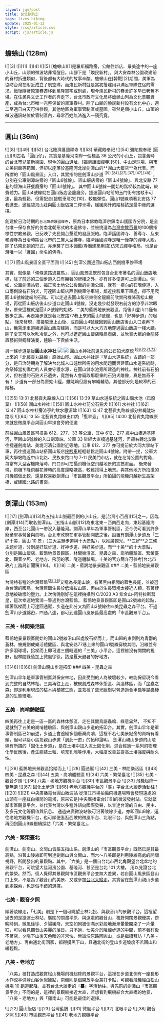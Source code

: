 ```yaml
---
layout: jqm/post
title: 台北趴趴走
tags: lives hiking
update: 2025-01-12
style: /css/article.css
script: /js/article.js
---
```

## 蟾蜍山 (128m)

<span class="gallery float-left">
    ![][3]
    ![][11]
</span>
<span class="gallery float-right">
    ![][4]
    ![][5]
</span>
[蟾蜍山][1]是羅斯福路旁，公館往新店、景美途中的一座小山丘，山頭的微波站非常醒目。山腳下是「煥民新村」，與大安森林公園改建前的眷村拆遷類似，背後都有大時代的故事辛酸。蟾蜍山在[韓戰][2]期間，美軍為協防台灣在附近成立了航空隊，而煥民新村就是當初搭建用以滿足軍隊住宿的需求。戰後隨著原軍眷遷移到萬隆軍宅或別處，現今煥民新村的眷舍許多早已老舊不堪。在住民與文史工作者的奔走下，台北市政府文化局將蟾蜍山列為文化景觀資產，成為台北市唯一完整保留的空軍眷村。除了山腳的煥民新村設有文化中心，週二至週日白天可供參觀，其他地區為軍事管制區或墓園。雖然是個小山丘，山頂的微波通訊站位於管制區內，尋常百姓無法進入一窺究竟。

---

## 圓山 (36m)

<span class="gallery float-left">
    ![][8]
</span>
<span class="gallery float-right">
    ![][49]
    ![][52]
    台北臨濟護國禪寺
    ![][53]
    華藏殿奉祀
    ![][54]
    彌陀殿奉祀
</span>
[圓山][6]古名「圓山仔」，其實是基隆河南岸一個標高 36 公尺的小山丘，包含舊時的台北市兒童新樂園、現今的圓山遺址、[臨濟護國禪寺][50]、中山足球場、與市立美術館等範圍，但卻以座落於基隆河北岸劍潭山的**圓山大飯店**為代表。而所謂的「圓山風景區」入口，其實指的是劍潭山步道
<sup>[[9],[24],[27],[37],[47],[48]]</sup>
，分別在公車劍潭站旁的「圓山6號線」、圓山飯店旁的「圓山4號線」、與北安路 77 巷的碧海山莊餐廳旁的「圓山1號線」。
其中圓山6號線一開始的階梯較為陡峭，較費體力。圓山4號線就在圓山飯店金龍廳旁，捷運圓山站前的玉門街有接駁車可達，最為輕鬆，但需配合[接駁車班次][10]，較無彈性。圓山1號線順著北安路 77 巷進去，途經碧海山莊與圓山飯店第二停車場，緩緩爬升的階梯該是最中庸的選擇。

創建於日治時期的`台北臨濟護國禪寺`，原為日本佛教臨濟宗鎮南山護國寺分院，是全台唯一保存良好的仿南北朝形式的木造佛寺，並被挑選為[台灣宗教百景][51]的100個指標性宗教景觀，已反映了先民開台墾荒的發展脈絡。臨濟護國禪寺、善導寺、及東和禪寺為日治時期台北市的三座大型佛寺，臨濟護國禪寺是唯一僅存的禪寺大殿，除了仿南北朝的形式，亦承襲了日本伽藍(寺廟建築用語)仿宋式禪寺格局，也是台灣唯一以「護國」命名的佛寺。

<span class="gallery">
    ![][7]
    圓山風景區全區平面圖
    ![][45]
    劍潭公園通圓山飯店西側機車停車場
</span>

其實，就像是「條條道路通羅馬」，圓山風景區既然包含台北市著名的圓山飯店地標，除了前述的三個步道入口有顯著的牌樓之外，亦有許多便道可上劍潭山。例如，公車劍潭站旁、福正宮土地公公後面的劍潭公園，就有一橫向的石階便道，入口兩側設有石狛犬，可達圓山飯店西側機車停車場，鄰近接駁車下車處，卻不用爬圓山6號線陡峭的石階。可以走過去圓山飯店東側金龍廳前欣賞飛機降落松山機場，再從圓山飯店後山步道口走圓山4號線。沒走幾步就發現右前方的涼亭非常眼熟，原來這裡就是圓山2號線的始點、二美的藍鵲地景景觀區，距後山登山口僅有數步之遙。再走幾步就是著北安路77巷上來的圓山1號線，也是「好神步道」的起點。
後來發現，搭接駁車上山後、或自圓山4號線回到圓山飯店後山入口處再下山，無需走車道繞過圓山飯店建築，而是可以大大方方地穿過圓山飯店一樓大廳。除了夏天可以吹吹冷氣之外，也可以逛逛圓山飯店精品商店、並欣賞大廳的金龍裝置藝術與鋼琴演奏，體驗一下貴族生活。

另一條步道是從**圓山水神社**
<span class="gallery float-right" style="clear: right">
    ![][57]
    ![][60]
    圓山水神社前遺失的公石狛犬原貌
</span>
<sup>
[[69],[70],[71],[72]]
</sup>
上來的「北藝貢丸路線」原始山徑。圓山水神社是「草山水道系統」古蹟的一部分，是日治時期為了解決台北城人口遽增所需的用水問題而興建草山水道系統時，為祭悼當初傷亡的人員並守護水源，在圓山儲水池旁所建造的神社。神社前有石狛犬，但右邊的石狛犬已遺失，竟然有人會竊取那麼重的石狛犬雕像，真是無奇不有！
步道有一部分為原始山徑，雖陡峭但設有攀繩輔助，其他部分則是較窄的石階梯。

<span class="gallery">
    ![][55]
    13:31 北藝貢丸路線入口
    ![][56]
    13:39 草山水道系統之圓山儲水池（已廢棄）
    ![][58]
    圓山水神社
    ![][59]
    圓山水神社前公石狛犬
    ![][61]
    水神社
    ![][62]
    13:47 圓山水神社旁涼亭的飲水思源碑
    ![][63]
    13:47 北藝貢丸路線部分拉繩陡坡路段
    ![][64]
    13:55 北藝貢丸路線出口為「攬翠臺」
    ![][65]
    14:00 北藝貢丸路線原來就是微風平台與圓山早操會旁的便道
</span>

前往圓山風景區可搭乘 612、277、33 等公車，其中 612、277 經中山橋過基隆河，至圓山6號線的入口劍潭站。公車 33 雖經大直橋過基隆河，但卻右轉北安路往捷運劍南站、美堤河濱公園附近等地。公車 612、277 亦可提前於大同大學站下車，再往捷運圓山站搭圓山飯店[接駁車][10]輕輕鬆鬆走圓山4號線。附帶一提，公車大同大學站臨近中山北路、民族東路口的 7-11 民美門市店，就在花博公園的對角，每當有大型客機降落時，門口即可拍攝飛機低空飛越地景的震撼畫面。
後來發現，飛機下降飛越花博時的高度還略嫌高，較難搭得上地景。與其他地方所拍攝的飛機照做比較，還是較喜歡劍潭山「市區觀景平台」所拍攝的飛機飛越新生高架橋、或建國北路的畫面。

---

## 劍潭山 (153m)

<span class="gallery float-left">
    ![][17]
</span>
[劍潭山][13]為五指山山脈最西側的小山丘，是[台灣小百岳][15]之一，因臨[劍潭][14]而取名劍潭山。[五指山山脈][12]為東北東－西南西走向，東起基隆海岸，西至台北圓山一帶沒入基隆河。劍潭山早年為軍事管制區，至今仍可看到許多廢棄軍事營舍與崗哨。台北市政府在軍事管制開放之後，設置有劍潭山步道及「三好十美，圓山 10 景」（三大主題步道與十大景點），以推廣觀光。**三好**之三條主題步道，分別是好玩步道、好神步道、與好美步道。而**十美**的十大景點，分別是圓山飯店、藍鵲地景景觀區、林間樂活區、昆蟲之森、崗哨體驗區、繁榮臺北、觀音夕照、老地方、飛羽的家、隧道體驗場。十美的官方簡介可參考[台北市政府工務局新聞稿][16]。

<span class="gallery float-left" style="clear:left">
    ![][18]
    二美 - 藍鵲地景景觀區
</span>
### 二美 - 藍鵲地景景觀區

台灣特有種的台灣藍鵲<sup>[[25],[26]]</sup>又稱為長尾山娘，有著黑白相間的藍色長尾，並被選為台灣的國鳥。台灣藍鵲生長於低海拔山區，但由於生長環境太接近人類，有著棲息地被破壞的壓力。上次傍晚剛好在這裡拍攝到 C/2023 A3 紫金山-阿特拉斯彗星，這次幸運地驚鴻一瞥遇到台灣藍鵲。
藍鵲地景景觀區即是圓山2號線的起點，順著階梯而上可達圓通巖，步道在此分叉為圓山3號線往四美昆蟲之森平台。不過劍潭山步道綿密，四通八達，都可到達圓山風景區最高處的「市區觀景平台」。

### 三美 - 林間樂活區

藍鵲地景景觀區開始的圓山2號線沿山凹處設石梯而上，而山凹的東側則為青鬱的蒼林，被規劃成樂活體健區、與北安路77巷上來的圓山1號線穿梭其間，沿線並有許多羽球場，拾梯而上即可達三個毗連的「三美」小平台。這裡雖沒有開闊的視野，但林間綠蔭加上微風徐徐，該是夏天避暑的好地方。

<span class="gallery float-right">
    ![][46]
    ![][66]
    劍潭山親山步道拓印
</span>
### 四美 - 昆蟲之森

劍潭山早年是軍事管制區與保安林地，因此受到的人為破壞較少，較能保留現今看到完整的自然林相。三美再往上走，被規劃成森林休憩區、與造林區，而「昆蟲之森」即是利用現成的枯木與植被生態，並栽種了些光臘樹以營造適合甲蟲等昆蟲棲息的生態環境。

### 五美 - 崗哨體驗區

四美再往上走是一區一區的森林休憩區，走在其間鳥語蟲鳴、綠意盎然，
不知不覺就到了五美的崗哨體驗區、與劍潭山親山步道的拓印台。其實，劍潭山早年是軍事管制區已如前述，步道上會途經多個廢棄崗哨，這裡不若七美景點旁的崗哨有看頭，但可以給小朋友親山步道「到此一遊」的拓印證明。
劍潭山親山步道的山陵線有所謂的「固化土步道」，是在土壤中加入泥土固化劑，混合經過一系列的物理化學反應後，產生膠結土粒、填充孔隙等作用，大幅度改善並提高土壤強度與耐久性。

<span class="gallery">
    ![][29]
    藍鵲地景景觀區拾階而上
    ![][28]
    圓通巖
    ![][42]
    三美 - 林間樂活區
    ![][43]
    四美 - 昆蟲之森
    ![][44]
    五美 - 崗哨體驗區
    ![][34]
    六美 - 繁榮臺北
    ![][35]
    七美 - 觀音夕照
    ![][36]
    八美 - 老地方觀機平台
    ![][30]
    市區觀景平台
    ![][33]
    飛機起降一覽無遺
    ![][67]
    固化土步道
    ![][68]
    老地方觀機平台的「臺」字台北大縱走活動柱
</span>

<span class="gallery float-right" style="clear:right">
    ![][20]
    ![][21]
    中央廣播電台圓山微波站
</span>
從濱江市場拍攝飛機進場時會發現遠處的山頭有一座紅白相間的電塔，原來它是[中央廣播電台][19]的微波發射站。它就緊鄰市區觀景平台，並代表台灣以多種外語向國際發聲，以宣達台灣的自由、民主、及多元文化等價值與訊息。
通過央廣微波站後可沿著陵線步道，亦即圓山B線，逕往老地方觀機平台，也可順便逛逛西坡的微風平台、北眼平台、與劍潭山三角點，再回到圓山B線繼續探訪「六美 - 繁榮臺北」。

### 六美 - 繁榮臺北

劍潭山、劍南山、文間山皆屬五指山系。劍潭山的「市區觀景平台」既然已是其最高點，沿著山陵線即可到達劍南山與文間山，而六～八美即是利用陵線高處的開闊視野，所開發出的景觀點。其中，「六美」是一個自台北市西北角觀望台北盆地的景觀平台，可眺望大佳河濱公園、基隆河、甚至是台北 101 大樓， 用以見證台北的繁榮。然而，個人覺得其景觀與市區觀景平台並無大差異，若自圓山風景區登山口上來，不是為了觀音山的美景、又或參加[台北大縱走][39]，其實留在劍潭山親山步道到處探索，也是個不錯的選擇。

### 七美 - 觀音夕照

順著陵線走，「七美」則是下一個可眺望士林北投、與觀音山的景觀平台。這裡望過去的是捷運士林站、廣闊的關渡平原、與遠處的觀音山，視野開闊景觀優美，傍晚時刻，微風徐徐、夕陽緩降，天空如同被倒滿水彩般地漸漸暈暈開染了一片暈紅，可以看見觀音山美麗的落日。只不過，七美介於陵線步道的中間，前不著村後不著店，夕陽下山後天色暗的非常快，無論沿原路回圓山，或是繼續拜訪「八美 - 老地方」、再由通北街回家，都得摸黑下山，且通北街的登山步道坡度不若圓山和緩輕鬆。

### 八美 - 老地方

「八美」被打造成觀賞松山機場飛機起降的景觀平台，這裡在步道北側有一座長形木作涼亭供登山客休憩據點，南側則是個開放平台兼打卡點，可觀看飛機經由松山機場 10 跑道起降，並有台北大縱走的「**臺**」字活動柱。與先前的劍潭山「市區觀景平台」不同的是，這裡的景觀較接近大直，若想看到飛機結合大直橋的地景，「八美 - 老地方」與「雞南山」可能是最佳的選擇。

<span class="gallery" style="clear: both">
    ![][22]
    圓山飯店
    ![][23]
    台灣藍鵲
    ![][31]
    微風平台
    ![][32]
    北眼平台
    ![][38]
    觀音夕照
    ![][40]
    市區觀景平台
    ![][41]
    老地方觀機平台
</span>

[1]: https://zh.wikipedia.org/zh-tw/蟾蜍山 "維基百科 - 蟾蜍山"
[2]: https://zh.wikipedia.org/zh-tw/朝鲜战争 "維基百科 - 韓戰"
[3]: https://lh3.googleusercontent.com/pw/AP1GczN-7dmSgVhzIiaWxzs3j-yX8J4GwZihJ4-jBvzDLsbEsPHwvhugoWNL9y2d6cNR5MXdRmUrG9gmQh9Ah4Q5AjN5OdcTyICSbnoHzp-XyWXVkhwbf37hHNuqniZmrcb9Q5T9NCwNyCrjbOxU94Ny1YZA=w1389-h893-s-no-gm "蟾蜍山微波站"
[4]: https://media.githubusercontent.com/media/ttzeng/ttzeng.github.io/master/doc/assets/{{page.date|date:"%Y%m%d"}}/煥民新村介紹.jpg
[5]: https://media.githubusercontent.com/media/ttzeng/ttzeng.github.io/master/doc/assets/{{page.date|date:"%Y%m%d"}}/煥民新村開放參觀時間.jpg
[11]: https://lh3.googleusercontent.com/pw/AP1GczN3-UFhfKsmuEspMNlhq_Ag5kLIWre120yA1zBjxcE4m1Y6WrJ2xTLWxWUi8rm7YTMBX-JxHXFHDloo1C2LnkIuYEO97Y6MghCa0zQQDyA_ks_sYVz54mKQNLanWoAufzoJOu5BoawP_aP_DFILu9Kc=w1389-h893-s-no-gm "煥民新村"

[6]: https://zh.wikipedia.org/zh-tw/%E5%9C%93%E5%B1%B1 "維基百科 - 圓山"
[7]: https://media.githubusercontent.com/media/ttzeng/ttzeng.github.io/master/doc/assets/{{page.date|date:"%Y%m%d"}}/圓山風景區全區平面圖.jpg
[8]: https://media.githubusercontent.com/media/ttzeng/ttzeng.github.io/master/doc/assets/{{page.date|date:"%Y%m%d"}}/圓山風景區路線圖.jpg
[9]: https://www.walkerland.com.tw/article/view/279034 "小百岳劍潭山親山步道"
[10]: https://www.taog.org.tw/upload/year_list/12_接駁車時刻表及乘車位置.pdf "圓山飯店接駁車時刻表"

[12]: https://zh.wikipedia.org/wiki/五指山山脈 "維基百科 - 五指山山脈"
[13]: https://zh.wikipedia.org/wiki/劍潭山 "維基百科 - 劍潭山"
[14]: https://zh.wikipedia.org/wiki/劍潭 "維基百科 - 劍潭"
[15]: https://zh.wikipedia.org/wiki/台灣小百岳列表 "維基百科 - 台灣小百岳"
[16]: https://www.geo.gov.taipei/News_Content.aspx?n=23285747C0511EC4&sms=72544237BBE4C5F6&s=50A039F56797A343 "「三好十美，圓山10景」享受繁華寧靜之美，探索臺北發展史"
[17]: https://media.githubusercontent.com/media/ttzeng/ttzeng.github.io/master/doc/assets/{{page.date|date:"%Y%m%d"}}/劍潭山三角點.jpg
[18]: https://media.githubusercontent.com/media/ttzeng/ttzeng.github.io/master/doc/assets/{{page.date|date:"%Y%m%d"}}/圓山十美-藍鵲地景景觀區.jpg
[19]: https://zh.wikipedia.org/zh-tw/中央廣播電臺 "維基百科 - 中央廣播電臺"
[20]: https://media.githubusercontent.com/media/ttzeng/ttzeng.github.io/master/doc/assets/{{page.date|date:"%Y%m%d"}}/中央廣播電台介紹板.jpg
[21]: https://lh3.googleusercontent.com/pw/AP1GczNa1lqyfnxGcYmW3UntmKfGG7nn7_PV1lD-BR6FL06FVAu6RiC2j_Iv63_nRvQdanf-cxn5WRUdUOKs7DG6ilTMuVrQVFufAX1j9XjW--mjGaC2ita1wDvunf-A3KazjzD3Y_b7yiY-tfdxw6c_KWrN=w630-h893-s-no-gm "中央廣播電台圓山微波站"
[22]: https://lh3.googleusercontent.com/pw/AP1GczNzvJ-8ah2DBn7mYFFrYIR7zy5gnPQV6V6zjii2Qj5qCiT2HH3Zded0m2s-YDrQ14ft-lfb-DS57Xz_JVDBfh2QiHLPLrLomvc0TdMb-PV6YxWAuM2_JnI9O0dzNqI9w9T6Rl4DJDQaXoVrvNxq9DwX=w1581-h890-s-no-gm "圓山飯店"
[23]: https://lh3.googleusercontent.com/pw/AP1GczN7D-JheXEWv44vuAldX1mmp6pUzrKQz7dIX-JdVdydoawThmg7cqRG_YEY38r2dlhVmQZZFMv2-YpnCj53QVCFAFzFQ00K6Bnb6XloS6Yo84AWbZXLxf-aII_oYubTwmUZeEiM2qddCdzS0uo_BMOz=w1586-h893-s-no-gm "藍鵲"
[24]: https://hiking.biji.co/index.php?q=news&act=info&id=23428 "圓山十美-太原五百完人塚-圓山水神社健行筆記"
[25]: https://zh.wikipedia.org/zh-tw/台灣藍鵲 "維基百科 - 台灣藍鵲"
[26]: https://teia.tw/archives/natural_valley_star/ab2015-09-04 "認識台灣藍鵲"
[27]: https://www.travel.taipei/zh-tw/news/details/28058 "登高望遠好去處 一起向劍潭山步道出發吧！"
[28]: https://media.githubusercontent.com/media/ttzeng/ttzeng.github.io/master/doc/assets/{{page.date|date:"%Y%m%d"}}/圓山-圓通巖.jpg
[29]: https://media.githubusercontent.com/media/ttzeng/ttzeng.github.io/master/doc/assets/{{page.date|date:"%Y%m%d"}}/劍潭山-藍鵲地景景觀區拾階而上.jpg
[30]: https://media.githubusercontent.com/media/ttzeng/ttzeng.github.io/master/doc/assets/{{page.date|date:"%Y%m%d"}}/劍潭山-市區觀景平台.jpg
[31]: https://lh3.googleusercontent.com/pw/AP1GczMZ0hDhq3qiotjBkr3m7rKhWsB6BlQR2g3oHaJrwdNZMSBVWtbLDizEHLGV1ANzkLy9yRO81-K5aHejchWZAg_QbJa4GnGzK3PvJAjAQrl70eS1731YGQ2CcfOhojGv3JNPoyWo4T1ljY1IackC6SVK=w1586-h893-s-no-gm "微風平台"
[32]: https://lh3.googleusercontent.com/pw/AP1GczPBHU0QcGk0F1ESMUBx7VzjIOZ2jkBiLNRWcX8qeOdDuyWrUwx17LTRGUvuXAGSvzIpwKNKA-q_Xd4Cw53bqgJYwLH7uwhS9NfrX1K0d-KKAFE16HqbbDpm-BCfvV35BSEP0mgFa_bW4bRetq5UpYGt=w1576-h893-s-no-gm "北眼平台"
[33]: https://lh3.googleusercontent.com/pw/AP1GczNVAzZkCyFP1_oQAk4wI-Nd_pDA6AwUODfIui-kQd9E1PMZ2gWAa90cadj9z6twHoHGv7zofD-W_DGyYGTx_uI_KBbnPlj9lYqACzEzpFXQ3_ybOq3AsNSOKeOtM9oKpd1o1fb6zQ41N7tpCfqOPMct=w1586-h893-s-no-gm "立榮航空AT72進場"
[34]: https://media.githubusercontent.com/media/ttzeng/ttzeng.github.io/master/doc/assets/{{page.date|date:"%Y%m%d"}}/六美-繁榮台北實景.jpg
[35]: https://media.githubusercontent.com/media/ttzeng/ttzeng.github.io/master/doc/assets/{{page.date|date:"%Y%m%d"}}/七美-觀音夕照旁實景.jpg
[36]: https://media.githubusercontent.com/media/ttzeng/ttzeng.github.io/master/doc/assets/{{page.date|date:"%Y%m%d"}}/八美-老地方眺望松山機場.jpg
[37]: https://hiking.biji.co/index.php?q=review&act=info&review_id=21504 "探索圓山十美＠劍潭山親山步道"
[38]: https://lh3.googleusercontent.com/pw/AP1GczMc4tBxmQ7olKVKpO986FKSqs_0vI2EBPSFG13O4RG9tU5azzR3NVmnQBwHauxQrcIJeUfMPo4JC523Xcp2YZuUd-xAK8lfZu840H4o5ew9e7Tm_xAgjWGCuYVE3yIJQLXIM3ixF3z5Bb6oKseIDWcg=w1591-h895-s-no-gm "七美 - 觀音夕照"
[39]: https://taipeigrandtrail.gov.taipei/ "台北大縱走"
[40]: https://lh3.googleusercontent.com/pw/AP1GczOp_KWwbwEdRlkK8ZTmaoiKu0bzAvjXjgxgPiv2xSJgz-N-1SI6tbXWPPwM_BwI34svLIcI-iftiSQ9D2jpZbzf1wSFxt9Lr5gMt3VhzrEi5rKM3cFbe-hRb5pc4aMKHg1XjKJtb9tCyuzLrm-ex3OM=w1591-h895-s-no-gm "市區觀景平台巧遇黑鷹直升機"
[41]: https://lh3.googleusercontent.com/pw/AP1GczPgdx7h4VNh2KTCFb9qKic8K7BbjL5Lu5-k7Mg-pXpOm1ZOrCCc3U6OGxleOEaztJxyXdNmHrvV2gjLNKKXRH6B9o-kth483xt6ARxOpHwcOkttrMOMjJBv0Oakx-2e3oPEvRFsr5iB3mHj8BuaYw7z=w1445-h818-s-no-gm "老地方觀機平台-華航起飛與大直橋"
[42]: https://media.githubusercontent.com/media/ttzeng/ttzeng.github.io/master/doc/assets/{{page.date|date:"%Y%m%d"}}/三美-林間樂活區實景.jpg
[43]: https://media.githubusercontent.com/media/ttzeng/ttzeng.github.io/master/doc/assets/{{page.date|date:"%Y%m%d"}}/四美-昆蟲之森實景.jpg
[44]: https://media.githubusercontent.com/media/ttzeng/ttzeng.github.io/master/doc/assets/{{page.date|date:"%Y%m%d"}}/五美-崗哨體驗區實景.jpg
[45]: https://media.githubusercontent.com/media/ttzeng/ttzeng.github.io/master/doc/assets/{{page.date|date:"%Y%m%d"}}/親山步道直達圓山飯店西側機車停車場.jpg
[46]: https://media.githubusercontent.com/media/ttzeng/ttzeng.github.io/master/doc/assets/{{page.date|date:"%Y%m%d"}}/甲蟲生態區介紹板.jpg
[47]: https://annieko.tw/jiantan-mountain/ "安妮的天空 - 劍潭山步道"
[48]: https://17jump.tw/jiantanshan/ "17jump旅遊攝 - 劍潭山親山步道｜30分登小百岳、老地方看飛機起降"
[49]: https://media.githubusercontent.com/media/ttzeng/ttzeng.github.io/master/doc/assets/{{page.date|date:"%Y%m%d"}}/圓山-臨濟護國寺.jpg
[50]: https://zh.wikipedia.org/wiki/臨濟護國禪寺 "維基百科 - 臨濟護國禪寺"
[51]: https://taiwangods.moi.gov.tw/html/landscape/1_0011.aspx?i=10 "台灣宗教文化地圖 - 臨濟護國禪寺"
[52]: https://media.githubusercontent.com/media/ttzeng/ttzeng.github.io/master/doc/assets/20241014/台北臨濟護國禪寺.jpg
[53]: https://media.githubusercontent.com/media/ttzeng/ttzeng.github.io/master/doc/assets/20241014/臨濟護國禪寺-華藏殿.jpg
[54]: https://media.githubusercontent.com/media/ttzeng/ttzeng.github.io/master/doc/assets/20241014/臨濟護國禪寺-彌陀殿.jpg
[55]: https://media.githubusercontent.com/media/ttzeng/ttzeng.github.io/master/doc/assets/20250112/1331-北藝貢丸路線入口.jpg
[56]: https://media.githubusercontent.com/media/ttzeng/ttzeng.github.io/master/doc/assets/20250112/1339-草山水道系統-圓山儲水池.jpg
[57]: https://media.githubusercontent.com/media/ttzeng/ttzeng.github.io/master/doc/assets/20250112/1342-草山水道系統介紹.jpg
[58]: https://media.githubusercontent.com/media/ttzeng/ttzeng.github.io/master/doc/assets/20250112/1343-園山水神社.jpg
[59]: https://media.githubusercontent.com/media/ttzeng/ttzeng.github.io/master/doc/assets/20250112/1344-圓山水神社前公石狛犬.jpg
[60]: https://media.githubusercontent.com/media/ttzeng/ttzeng.github.io/master/doc/assets/20250112/1344-遺失的公石狛犬原貌.jpg
[61]: https://media.githubusercontent.com/media/ttzeng/ttzeng.github.io/master/doc/assets/20250112/1345-圓山水神社.jpg
[62]: https://media.githubusercontent.com/media/ttzeng/ttzeng.github.io/master/doc/assets/20250112/1347-元山水神社旁涼亭-飲水思源碑.jpg
[63]: https://media.githubusercontent.com/media/ttzeng/ttzeng.github.io/master/doc/assets/20250112/1347-北藝貢丸路線拉繩陡坡路段.jpg
[64]: https://media.githubusercontent.com/media/ttzeng/ttzeng.github.io/master/doc/assets/20250112/1355-北藝貢丸路線出口-攬翠臺.jpg
[65]: https://media.githubusercontent.com/media/ttzeng/ttzeng.github.io/master/doc/assets/20250112/1400-圓山早操會旁便道即為北藝貢丸路線.jpg
[66]: https://media.githubusercontent.com/media/ttzeng/ttzeng.github.io/master/doc/assets/20250112/1420-劍潭山親山步道拓印.jpg
[67]: https://media.githubusercontent.com/media/ttzeng/ttzeng.github.io/master/doc/assets/20250112/1422-固化土步道.jpg
[68]: https://media.githubusercontent.com/media/ttzeng/ttzeng.github.io/master/doc/assets/20250112/1452-老地方-台北大縱走活動柱-臺.jpg
[69]: https://udn.com/news/story/12395/6169474 "登劍潭山的秘密路線　逛「圓山水神社」古蹟直走原始山徑"
[70]: https://17jump.tw/water-shrine/ "圓山水神社｜草山步道圓山活水頭，15分看狛犬及神社遺址"
[71]: https://taiwantour.net/water-shrine/ "【圓山水神社】台北市秘境.路線.開放時間.交通"
[72]: https://tinalife.tw/blog/post/water-shrine "台北景點 | 圓山水神社 – 捷運劍潭站旁的小祕境, 一探日治時期的水道系統"
